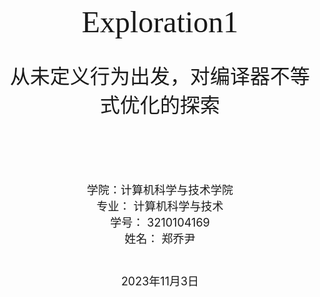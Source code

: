 
<div align=center STYLE="page-break-after: always;">
<!--敲几个回车-->
    <br/><br/><br/><br/><br/><br/><br/><br/><br/><br/><br/><br/>
<!--标题调整，在这里选择你想要的字号和字体-->
    <font size=15 face="Consolas">
        Exploration1<!--内容自己改-->
    </font>
<!--敲几个回车-->
    <br/><br/><br/>
    <font size=6 face="微软雅黑">
        从未定义行为出发，对编译器不等式优化的探索<!--内容自己改-->
    </font>
<!--敲几个回车-->
    <br/><br/>
    <font size = 4>
    <br/><br/>
    <br/><br/>
        学院：计算机科学与技术学院<!--内容自己改--><br/>
        专业：       计算机科学与技术<!--内容自己改--><br/>
        学号：                3210104169<!--内容自己改--><br/>
        姓名：                         郑乔尹<!--内容自己改--><br/>
        <br/>
        <br/>
        2023年11月3日
    </font>
</div>